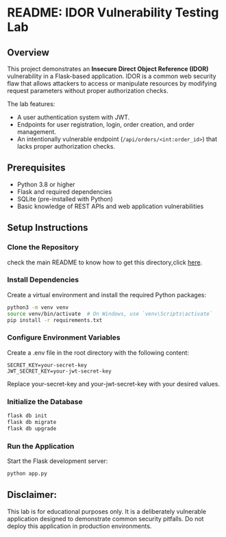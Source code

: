 # README: IDOR Vulnerability Testing Lab

## Overview

This project demonstrates an **Insecure Direct Object Reference (IDOR)** vulnerability in a Flask-based application. IDOR is a common web security flaw that allows attackers to access or manipulate resources by modifying request parameters without proper authorization checks.

The lab features:
- A user authentication system with JWT.
- Endpoints for user registration, login, order creation, and order management.
- An intentionally vulnerable endpoint (`/api/orders/<int:order_id>`) that lacks proper authorization checks.

## Prerequisites

- Python 3.8 or higher
- Flask and required dependencies
- SQLite (pre-installed with Python)
- Basic knowledge of REST APIs and web application vulnerabilities

## Setup Instructions

### Clone the Repository

check the main README to know how to get this directory,click [here](https://github.com/Tharbouch/Toward-Secure-Code/blob/main/README.md).


### Install Dependencies

Create a virtual environment and install the required Python packages:

```bash
python3 -m venv venv
source venv/bin/activate  # On Windows, use `venv\Scripts\activate`
pip install -r requirements.txt
```

### Configure Environment Variables

Create a .env file in the root directory with the following content:

```env
SECRET_KEY=your-secret-key
JWT_SECRET_KEY=your-jwt-secret-key
```

Replace your-secret-key and your-jwt-secret-key with your desired values.

### Initialize the Database
```bash
flask db init
flask db migrate
flask db upgrade
```

###  Run the Application

Start the Flask development server:
```bash
python app.py
```

## Disclaimer:
This lab is for educational purposes only. It is a deliberately vulnerable application designed to demonstrate common security pitfalls. Do not deploy this application in production environments.
